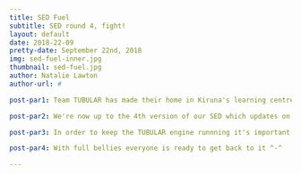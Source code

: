 ```yaml
---
title: SED Fuel
subtitle: SED round 4, fight!
layout: default
date: 2018-22-09
pretty-date: September 22nd, 2018
img: sed-fuel-inner.jpg
thumbnail: sed-fuel.jpg
author: Natalie Lawton
author-url: #

post-par1: Team TUBULAR has made their home in Kiruna's learning centre once more. This can only mean one thing, it's SED writing party time once again.

post-par2: We're now up to the 4th version of our SED which updates on the third version with the results from testing and if any changes have occured during manufacture.

post-par3: In order to keep the TUBULAR engine runnning it's important to keep the fuel tanks full and today we got an express delivery that did just that.

post-par4: With full bellies everyone is ready to get back to it ^-^

---
```

